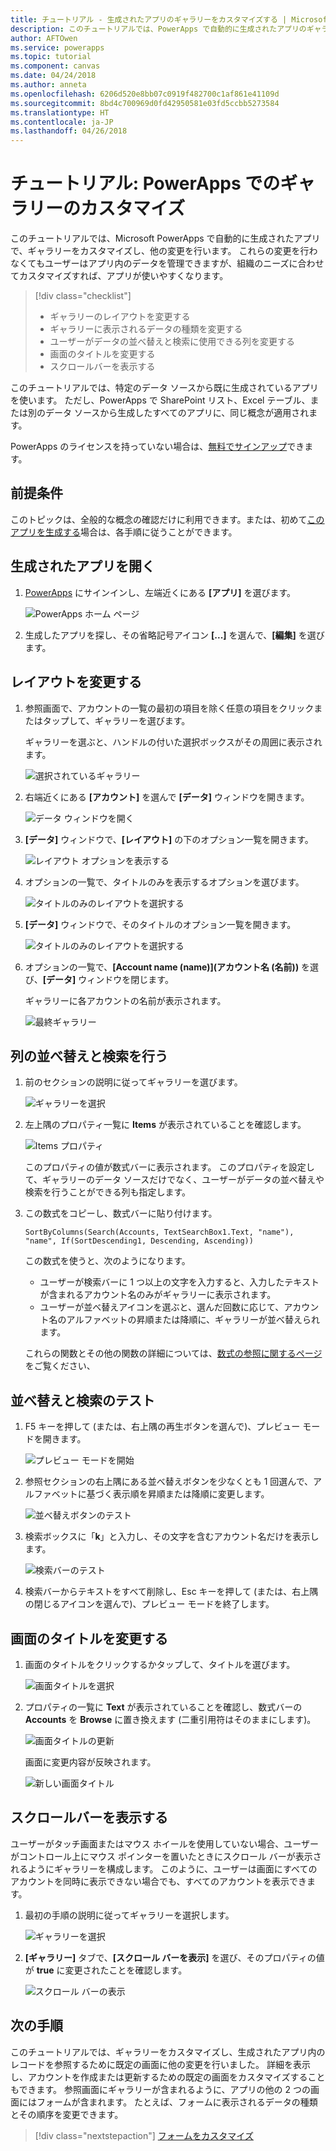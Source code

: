 ```yaml
---
title: チュートリアル - 生成されたアプリのギャラリーをカスタマイズする | Microsoft Docs
description: このチュートリアルでは、PowerApps で自動的に生成されたアプリのギャラリーと他の要素に表示されるデータをカスタマイズします。
author: AFTOwen
ms.service: powerapps
ms.topic: tutorial
ms.component: canvas
ms.date: 04/24/2018
ms.author: anneta
ms.openlocfilehash: 6206d520e8bb07c0919f482700c1af861e41109d
ms.sourcegitcommit: 8bd4c700969d0fd42950581e03fd5ccbb5273584
ms.translationtype: HT
ms.contentlocale: ja-JP
ms.lasthandoff: 04/26/2018
---
```

# <a name="tutorial-customize-a-gallery-in-powerapps"></a>チュートリアル: PowerApps でのギャラリーのカスタマイズ
このチュートリアルでは、Microsoft PowerApps で自動的に生成されたアプリで、ギャラリーをカスタマイズし、他の変更を行います。 これらの変更を行わなくてもユーザーはアプリ内のデータを管理できますが、組織のニーズに合わせてカスタマイズすれば、アプリが使いやすくなります。

> [!div class="checklist"]
> * ギャラリーのレイアウトを変更する
> * ギャラリーに表示されるデータの種類を変更する
> * ユーザーがデータの並べ替えと検索に使用できる列を変更する
> * 画面のタイトルを変更する
> * スクロールバーを表示する

このチュートリアルでは、特定のデータ ソースから既に生成されているアプリを使います。 ただし、PowerApps で SharePoint リスト、Excel テーブル、または別のデータ ソースから生成したすべてのアプリに、同じ概念が適用されます。 

PowerApps のライセンスを持っていない場合は、[無料でサインアップ](../signup-for-powerapps.md)できます。

## <a name="prerequisites"></a>前提条件
このトピックは、全般的な概念の確認だけに利用できます。または、初めて[このアプリを生成する](data-platform-create-app.md)場合は、各手順に従うことができます。

## <a name="open-the-generated-app"></a>生成されたアプリを開く
1. [PowerApps](https://web.powerapps.com) にサインインし、左端近くにある **[アプリ]** を選びます。

    ![PowerApps ホーム ページ](./media/customize-layout-sharepoint/sign-in.png)

1. 生成したアプリを探し、その省略記号アイコン **[...]** を選んで、**[編集]** を選びます。

## <a name="change-the-layout"></a>レイアウトを変更する
1. 参照画面で、アカウントの一覧の最初の項目を除く任意の項目をクリックまたはタップして、ギャラリーを選びます。

    ギャラリーを選ぶと、ハンドルの付いた選択ボックスがその周囲に表示されます。

    ![選択されているギャラリー](./media/customize-layout-sharepoint/select-gallery.png)

1. 右端近くにある **[アカウント]** を選んで **[データ]** ウィンドウを開きます。

    ![**データ** ウィンドウを開く](./media/customize-layout-sharepoint/open-data-pane.png)

1. **[データ]** ウィンドウで、**[レイアウト]** の下のオプション一覧を開きます。

    ![レイアウト オプションを表示する](./media/customize-layout-sharepoint/show-layouts.png)

1. オプションの一覧で、タイトルのみを表示するオプションを選びます。

    ![タイトルのみのレイアウトを選択する](./media/customize-layout-sharepoint/choose-layout.png)

1. **[データ]** ウィンドウで、そのタイトルのオプション一覧を開きます。

    ![タイトルのみのレイアウトを選択する](./media/customize-layout-sharepoint/show-title-options.png)

1. オプションの一覧で、**[Account name (name)]\(アカウント名 (名前)\)** を選び、**[データ]** ウィンドウを閉じます。

    ギャラリーに各アカウントの名前が表示されます。

    ![最終ギャラリー](./media/customize-layout-sharepoint/final-gallery.png)

## <a name="change-the-sort-and-search-columns"></a>列の並べ替えと検索を行う
1. 前のセクションの説明に従ってギャラリーを選びます。

    ![ギャラリーを選択](./media/customize-layout-sharepoint/select-gallery-title.png)

2. 左上隅のプロパティ一覧に **Items** が表示されていることを確認します。

    ![Items プロパティ](./media/customize-layout-sharepoint/items-property.png)

    このプロパティの値が数式バーに表示されます。 このプロパティを設定して、ギャラリーのデータ ソースだけでなく、ユーザーがデータの並べ替えや検索を行うことができる列も指定します。

1. この数式をコピーし、数式バーに貼り付けます。

    ```SortByColumns(Search(Accounts, TextSearchBox1.Text, "name"), "name", If(SortDescending1, Descending, Ascending))```

    この数式を使うと、次のようになります。

    - ユーザーが検索バーに 1 つ以上の文字を入力すると、入力したテキストが含まれるアカウント名のみがギャラリーに表示されます。
    - ユーザーが並べ替えアイコンを選ぶと、選んだ回数に応じて、アカウント名のアルファベットの昇順または降順に、ギャラリーが並べ替えられます。

    これらの関数とその他の関数の詳細については、[数式の参照に関するページ](formula-reference.md)をご覧ください、

## <a name="test-sorting-and-searching"></a>並べ替えと検索のテスト
1. F5 キーを押して (または、右上隅の再生ボタンを選んで)、プレビュー モードを開きます。

    ![プレビュー モードを開始](./media/customize-layout-sharepoint/open-preview.png)

1. 参照セクションの右上隅にある並べ替えボタンを少なくとも 1 回選んで、アルファベットに基づく表示順を昇順または降順に変更します。

    ![並べ替えボタンのテスト](./media/customize-layout-sharepoint/sort-button.png)

1. 検索ボックスに「**k**」と入力し、その文字を含むアカウント名だけを表示します。

    ![検索バーのテスト](./media/customize-layout-sharepoint/test-filter.png)

1. 検索バーからテキストをすべて削除し、Esc キーを押して (または、右上隅の閉じるアイコンを選んで)、プレビュー モードを終了します。

## <a name="change-the-screen-title"></a>画面のタイトルを変更する
1. 画面のタイトルをクリックするかタップして、タイトルを選びます。

    ![画面タイトルを選択](./media/customize-layout-sharepoint/select-title.png)

1. プロパティの一覧に **Text** が表示されていることを確認し、数式バーの **Accounts** を **Browse** に置き換えます (二重引用符はそのままにします)。

    ![画面タイトルの更新](./media/customize-layout-sharepoint/change-screen-title.png)

    画面に変更内容が反映されます。

    ![新しい画面タイトル](./media/customize-layout-sharepoint/new-screen-title.png)

## <a name="show-a-scroll-bar"></a>スクロールバーを表示する
ユーザーがタッチ画面またはマウス ホイールを使用していない場合、ユーザーがコントロール上にマウス ポインターを置いたときにスクロール バーが表示されるようにギャラリーを構成します。 このように、ユーザーは画面にすべてのアカウントを同時に表示できない場合でも、すべてのアカウントを表示できます。

1. 最初の手順の説明に従ってギャラリーを選択します。

    ![ギャラリーを選択](./media/customize-layout-sharepoint/select-gallery-sorted.png)

1. **[ギャラリー]** タブで、**[スクロール バーを表示]** を選び、そのプロパティの値が **true** に変更されたことを確認します。 

    ![スクロール バーの表示](./media/customize-layout-sharepoint/show-scrollbar.png)

## <a name="next-steps"></a>次の手順
このチュートリアルでは、ギャラリーをカスタマイズし、生成されたアプリ内のレコードを参照するために既定の画面に他の変更を行いました。 詳細を表示し、アカウントを作成または更新するための既定の画面をカスタマイズすることもできます。 参照画面にギャラリーが含まれるように、アプリの他の 2 つの画面にはフォームが含まれます。 たとえば、フォームに表示されるデータの種類とその順序を変更できます。

> [!div class="nextstepaction"]
> [フォームをカスタマイズ](customize-forms-sharepoint.md)